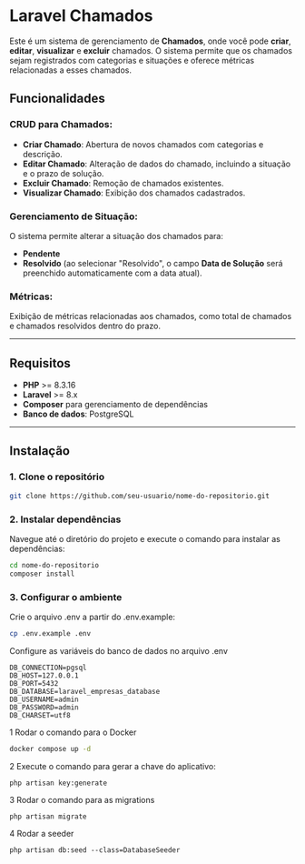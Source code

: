# Laravel Chamados

Este é um sistema de gerenciamento de **Chamados**, onde você pode **criar**, **editar**, **visualizar** e **excluir** chamados. O sistema permite que os chamados sejam registrados com categorias e situações e oferece métricas relacionadas a esses chamados.

## Funcionalidades

### CRUD para Chamados:

- **Criar Chamado**: Abertura de novos chamados com categorias e descrição.
- **Editar Chamado**: Alteração de dados do chamado, incluindo a situação e o prazo de solução.
- **Excluir Chamado**: Remoção de chamados existentes.
- **Visualizar Chamado**: Exibição dos chamados cadastrados.

### Gerenciamento de Situação:

O sistema permite alterar a situação dos chamados para:

- **Pendente**
- **Resolvido** (ao selecionar "Resolvido", o campo **Data de Solução** será preenchido automaticamente com a data atual).

### Métricas:

Exibição de métricas relacionadas aos chamados, como total de chamados e chamados resolvidos dentro do prazo.

---

## Requisitos

- **PHP** >= 8.3.16
- **Laravel** >= 8.x
- **Composer** para gerenciamento de dependências
- **Banco de dados**: PostgreSQL

---

## Instalação

### 1. Clone o repositório

```bash
git clone https://github.com/seu-usuario/nome-do-repositorio.git
```

### 2. Instalar dependências
Navegue até o diretório do projeto e execute o comando para instalar as dependências:

```bash
cd nome-do-repositorio
composer install
```

### 3. Configurar o ambiente
Crie o arquivo .env a partir do .env.example:

```bash
cp .env.example .env
```

Configure as variáveis do banco de dados no arquivo .env

```
DB_CONNECTION=pgsql
DB_HOST=127.0.0.1
DB_PORT=5432
DB_DATABASE=laravel_empresas_database
DB_USERNAME=admin
DB_PASSWORD=admin
DB_CHARSET=utf8
```

1 Rodar o comando para o Docker

```bash
docker compose up -d
```

2 Execute o comando para gerar a chave do aplicativo:

```
php artisan key:generate
```

3 Rodar o comando para as migrations

```
php artisan migrate
```

4 Rodar a seeder

```
php artisan db:seed --class=DatabaseSeeder
```